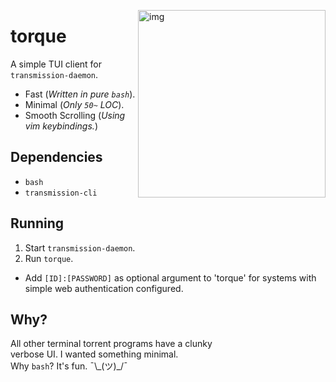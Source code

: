 <a href="https://asciinema.org/a/ErHbd5wb0fVucP10dwG4hm2N6" target="_blank"><img src="https://asciinema.org/a/ErHbd5wb0fVucP10dwG4hm2N6.png" alt="img" height="300px" align="right"/></a>

# torque

A simple TUI client for `transmission-daemon`.

- Fast (*Written in pure `bash`*).
- Minimal (*Only `50~` LOC*).
- Smooth Scrolling (*Using vim keybindings.*)


## Dependencies

- `bash`
- `transmission-cli`

## Running

1. Start `transmission-daemon`.
2. Run `torque`.
- Add `[ID]:[PASSWORD]` as optional argument to 'torque' for systems with simple web authentication configured.

## Why?

All other terminal torrent programs have a clunky\
verbose UI. I wanted something minimal.\
Why `bash`? It's fun. ¯\\\_(ツ)_/¯
